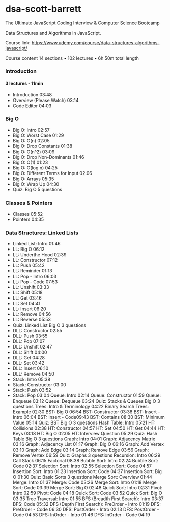 # dsa-scott-barrett
The Ultimate JavaScript Coding Interview &amp; Computer Science Bootcamp

Data Structures and Algorithms in JavaScript.

Course link:  https://www.udemy.com/course/data-structures-algorithms-javascript/

Course content
14 sections • 102 lectures • 6h 50m total length
### Introduction
#### 3 lectures - 11min
- Introduction 03:48
- Overview (Please Watch) 03:14
- Code Editor 04:03

### Big O
- Big O: Intro 02:57
- Big O: Worst Case 01:29
- Big O: O(n) 02:05
- Big O: Drop Constants 01:38
- Big O: O(n^2) 03:09
- Big O: Drop Non-Dominants 01:46
- Big O: O(1) 01:23
- Big O: O(log n) 04:25
- Big O: Different Terms for Input 02:06
- Big O: Arrays 05:35
- Big O: Wrap Up 04:30
- Quiz: Big O 5 questions

### Classes & Pointers
- Classes 05:52
- Pointers 04:35

### Data Structures: Linked Lists
- Linked List: Intro 01:46
- LL: Big O 06:12
- LL: Underthe Hood 02:39
- LL: Constructor 07:12
- LL: Push 05:42
- LL: Reminder 01:13
- LL: Pop - Intro 06:03
- LL: Pop - Code 07:53
- LL: Unshift 03:33
- LL: Shift 05:18
- LL: Get 03:46
- LL: Set 04:41
- LL: Insert 06:20
- LL: Remove 04:56
- LL: Reverse 05:53
- Quiz: Linked List Big O 3 questions
- DLL: Constructor 02:55
- DLL: Push 03:55
- DLL: Pop 07:07
- DLL: Unshift 02:47
- DLL: Shift 04:00
- DLL: Get 04:28
- DLL: Set 03:42
- DLL: Insert 06:10
- DLL: Remove 04:50
- Stack: Intro 05:38
- Stack: Constructor 03:00
- Stack: Push 03:52
- Stack: Pop 03:04
Queue: Intro 02:14 
Queue: Constructor 01:59 
Queue: Enqueue 03:12 
Queue: Dequeue 03:24 
Quiz: Stacks & Queues Big O 3 questions 
Trees: Intro & Terminology 04:22 
Binary Search Trees: Example 02:30 
BST: Big O 06:54 
BST: Constructor 03:38 
BST: Insert - Intro 06:04 
BST: Insert - Code09:43 
BST: Contains 08:30 
BST: Minimum Value 05:14 
Quiz: BST Big O 3 questions 
Hash Table: Intro 05:21 
HT: Collisions 02:38 
HT: Constructor 04:57 
HT: Set 04:50 
HT: Get 04:44 
HT: Keys 03:18 
HT: Big O 02:05 
HT: Interview Question 05:29 
Quiz: Hash Table Big O 3 questions 
Graph: Intro 04:01 
Graph: Adjacency Matrix 03:16 
Graph: Adjacency List 01:17 
Graph: Big O 06:16 
Graph: Add Vertex 03:10 
Graph: Add Edge 03:14 
Graph: Remove Edge 03:56 
Graph: Remove Vertex 06:59 
Quiz: Graphs 3 questions 
Recursion: Intro 06:29 
Call Stack 06:15 
Factorial 08:38 
Bubble Sort: Intro 02:24 
Bubble Sort: Code 02:37 
Selection Sort: Intro 02:55 
Selection Sort: Code 04:57 
Insertion Sort: Intro 01:23 
Insertion Sort: Code 04:37 
Insertion Sort: Big O 01:30 
Quiz: Basic Sorts 3 questions 
Merge Sort: Overview 01:44 
Merge: Intro 01:37 
Merge: Code 03:26 
Merge Sort: Intro 01:18 
Merge Sort: Code 03:39 
Merge Sort: Big O 02:48 
Quick Sort: Intro 02:31 
Pivot: Intro 02:59 
Pivot: Code 04:18 
Quick Sort: Code 03:52 
Quick Sort: Big O 03:35 
Tree Traversal: Intro 01:55 
BFS (Breadth First Search): Intro 03:37 
BFS: Code 05:32 
DFS (Depth First Search): PreOrder - Intro 01:19 
DFS: PreOrder - Code 06:30 
DFS: PostOrder - Intro 02:13 
DFS: PostOrder - Code 04:53 
DFS: InOrder - Intro 01:46 
DFS: InOrder - Code 04:19 

